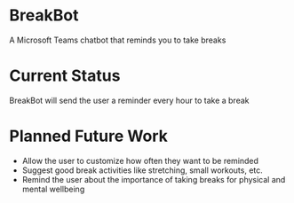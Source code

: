 # BreakBot
A Microsoft Teams chatbot that reminds you to take breaks

# Current Status
BreakBot will send the user a reminder every hour to take a break

# Planned Future Work
- Allow the user to customize how often they want to be reminded 
- Suggest good break activities like stretching, small workouts, etc.
- Remind the user about the importance of taking breaks for physical and mental wellbeing
